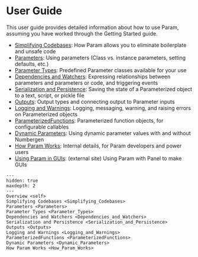 # User Guide

This user guide provides detailed information about how to use Param, assuming you have worked through the Getting Started guide.

- [Simplifying Codebases](./Simplifying_Codebases): How Param allows you to eliminate boilerplate and unsafe code
- [Parameters](./Parameters): Using parameters (Class vs. instance parameters, setting defaults, etc.)
- [Parameter Types](./Parameter_Types): Predefined Parameter classes available for your use
- [Dependencies and Watchers](./Dependencies_and_Watchers): Expressing relationships between parameters and parameters or code, and triggering events
- [Serialization and Persistence](./Serialization_and_Persistence): Saving the state of a Parameterized object to a text, script, or pickle file
- [Outputs](./Outputs): Output types and connecting output to Parameter inputs
- [Logging and Warnings](./Logging_and_Warnings): Logging, messaging, warning, and raising errors on Parameterized objects
- [ParameterizedFunctions](./ParameterizedFunctions): Parameterized function objects, for configurable callables
- [Dynamic Parameters](./Dynamic_Parameters): Using dynamic parameter values with and without Numbergen
- [How Param Works](./How_Param_Works): Internal details, for Param developers and power users
- [Using Param in GUIs](https://panel.holoviz.org/how_to/param/index.html): (external site) Using Param with Panel to make GUIs

```{toctree}
---
hidden: true
maxdepth: 2
---
Overview <self>
Simplifying Codebases <Simplifying_Codebases>
Parameters <Parameters>
Parameter Types <Parameter_Types>
Dependencies and Watchers <Dependencies_and_Watchers>
Serialization and Persistence <Serialization_and_Persistence>
Outputs <Outputs>
Logging and Warnings <Logging_and_Warnings>
ParameterizedFunctions <ParameterizedFunctions>
Dynamic Parameters <Dynamic_Parameters>
How Param Works <How_Param_Works>
```
